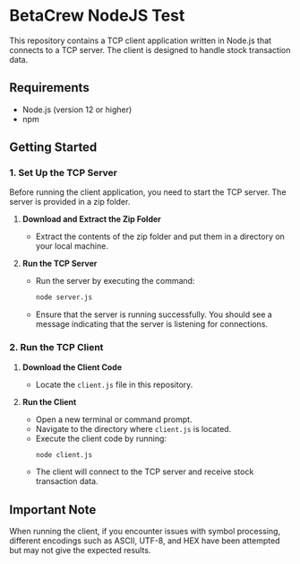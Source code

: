 # BetaCrew NodeJS Test

This repository contains a TCP client application written in Node.js that connects to a TCP server. The client is designed to handle stock transaction data.

## Requirements

- Node.js (version 12 or higher)
- npm 
## Getting Started

### 1. Set Up the TCP Server

Before running the client application, you need to start the TCP server. The server is provided in a zip folder.

1. **Download and Extract the Zip Folder**
   - Extract the contents of the zip folder and put them in a directory on your local machine.

2. **Run the TCP Server**
   - Run the server by executing the command:
     ```bash
     node server.js
     ```
   - Ensure that the server is running successfully. You should see a message indicating that the server is listening for connections.

### 2. Run the TCP Client

1. **Download the Client Code**
   - Locate the `client.js` file in this repository.

2. **Run the Client**
   - Open a new terminal or command prompt.
   - Navigate to the directory where `client.js` is located.
   - Execute the client code by running:
     ```bash
     node client.js
     ```
   - The client will connect to the TCP server and receive stock transaction data.


## Important Note

When running the client, if you encounter issues with symbol processing, different encodings such as ASCII, UTF-8, and HEX have been attempted but may not give the expected results.


